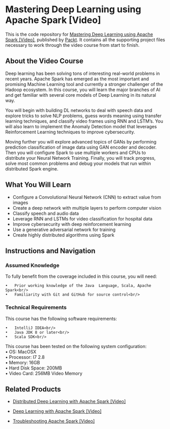 # Mastering Deep Learning using Apache Spark [Video]
This is the code repository for [Mastering Deep Learning using Apache Spark [Video]](https://www.packtpub.com/big-data-and-business-intelligence/mastering-deep-learning-using-apache-spark-video?utm_source=github&utm_medium=repository&utm_campaign=9781788292511), published by [Packt](https://www.packtpub.com/?utm_source=github). It contains all the supporting project files necessary to work through the video course from start to finish.
## About the Video Course
Deep learning has been solving tons of interesting real-world problems in recent years. Apache Spark has emerged as the most important and promising Machine Learning tool and currently a stronger challenger of the Hadoop ecosystem. In this course, you will learn the major branches of AI and get familiar with several core models of Deep Learning in its natural way. 

You will begin with building DL networks to deal with speech data and explore tricks to solve NLP problems, guess words meaning using transfer learning techniques, and classify video frames using RNN and LSTM’s. You will also learn to implement the Anomaly Detection model that leverages Reinforcement Learning techniques to improve cybersecurity. 

Moving further you will explore advanced topics of GANs by performing prediction classification of image data using GAN encoder and decoder. Then you will configure Spark to use multiple workers and CPUs to distribute your Neural Network Training. Finally, you will track progress, solve most common problems and debug your models that run within distributed Spark engine.


<H2>What You Will Learn</H2>
<DIV class=book-info-will-learn-text>
<UL>
<LI>Configure a Convolutional Neural Network (CNN) to extract value from images 
<LI>Create a deep network with multiple layers to perform computer vision 
<LI>Classify speech and audio data 
<LI>Leverage RNN and LSTMs for video classification for hospital data 
<LI>Improve cybersecurity with deep reinforcement learning 
<LI>Use a generative adversarial network for training 
<LI>Create highly distributed algorithms using Spark </LI></UL></DIV>

## Instructions and Navigation
### Assumed Knowledge
To fully benefit from the coverage included in this course, you will need:<br/>

	•	Prior working knowledge of the Java  Language, Scala, Apache Spark<br/>
	•	Familiarity with Git and GitHub for source control<br/>

### Technical Requirements
This course has the following software requirements:<br/>

	•	IntelliJ IDEA<br/>
	•	Java JDK 8 or later<br/>
	•	Scala SDK<br/>
This course has been tested on the following system configuration:<br/>
	•	OS: MacOSX <br/>
	•	Processor: I7 2.8<br/>
	•	Memory: 16GB<br/>
	•	Hard Disk Space: 200MB<br/>
	•	Video Card: 256MB Video Memory<br/>



## Related Products
* [Distributed Deep Learning with Apache Spark [Video]](https://www.packtpub.com/big-data-and-business-intelligence/distributed-deep-learning-apache-spark-video?utm_source=github&utm_medium=repository&utm_campaign=9781838553838)

* [Deep Learning with Apache Spark [Video]](https://www.packtpub.com/big-data-and-business-intelligence/deep-learning-apache-spark-video?utm_source=github&utm_medium=repository&utm_campaign=9781787286689)

* [Troubleshooting Apache Spark [Video]](https://www.packtpub.com/application-development/troubleshooting-apache-spark-video?utm_source=github&utm_medium=repository&utm_campaign=9781789805253)

